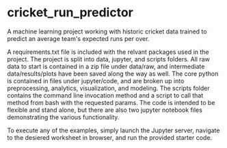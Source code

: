 # cricket_run_predictor
A machine learning project working with historic cricket data trained to predict an average team's expected runs per over.

A requirements.txt file is included with the relvant packages used in the project. The project is split into data, jupyter, and scripts folders. All raw data to start is contained in a zip file under data/raw, and intermediate data/results/plots have been saved along the way as well. The core python is contained in files under jupyter/code, and are broken up into preprocessing, analytics, visualization, and modeling. The scripts folder contains the command line invocation method and a script to call that method from bash with the requested params. The code is intended to be flexible and stand alone, but there are also two jupyter notebook files demonstrating the various functionality.

To execute any of the examples, simply launch the Jupyter server, navigate to the desiered worksheet in browser, and run the provided starter code.
